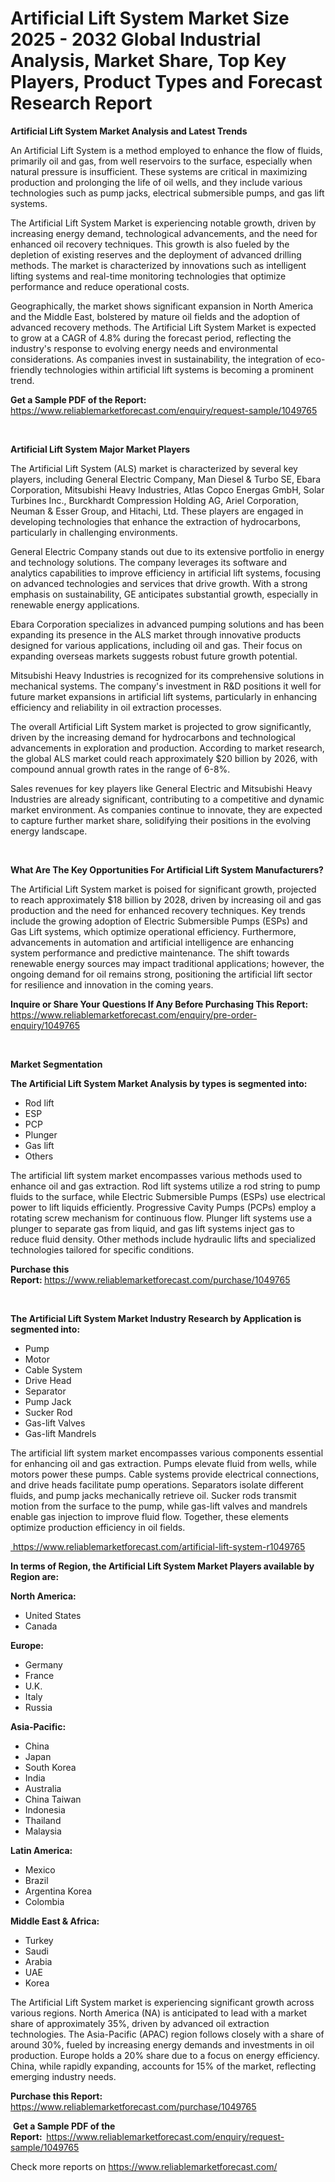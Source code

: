 <p><h1>Artificial Lift System Market Size 2025 - 2032 Global Industrial Analysis, Market Share, Top Key Players, Product Types and Forecast Research Report</h1></p><p><strong>Artificial Lift System Market Analysis and Latest Trends</strong></p>
<p><p>An Artificial Lift System is a method employed to enhance the flow of fluids, primarily oil and gas, from well reservoirs to the surface, especially when natural pressure is insufficient. These systems are critical in maximizing production and prolonging the life of oil wells, and they include various technologies such as pump jacks, electrical submersible pumps, and gas lift systems.</p><p>The Artificial Lift System Market is experiencing notable growth, driven by increasing energy demand, technological advancements, and the need for enhanced oil recovery techniques. This growth is also fueled by the depletion of existing reserves and the deployment of advanced drilling methods. The market is characterized by innovations such as intelligent lifting systems and real-time monitoring technologies that optimize performance and reduce operational costs.</p><p>Geographically, the market shows significant expansion in North America and the Middle East, bolstered by mature oil fields and the adoption of advanced recovery methods. The Artificial Lift System Market is expected to grow at a CAGR of 4.8% during the forecast period, reflecting the industry's response to evolving energy needs and environmental considerations. As companies invest in sustainability, the integration of eco-friendly technologies within artificial lift systems is becoming a prominent trend.</p></p>
<p><strong>Get a Sample PDF of the Report:&nbsp;</strong> <a href="https://www.reliablemarketforecast.com/enquiry/request-sample/1049765?utm_campaign=1110&utm_medium=2&utm_source=Github&utm_content=ia&utm_term=16012025&utm_id=artificial-lift-system">https://www.reliablemarketforecast.com/enquiry/request-sample/1049765</a></p>
<p>&nbsp;</p>
<p><strong>Artificial Lift System Major Market Players</strong></p>
<p><p>The Artificial Lift System (ALS) market is characterized by several key players, including General Electric Company, Man Diesel & Turbo SE, Ebara Corporation, Mitsubishi Heavy Industries, Atlas Copco Energas GmbH, Solar Turbines Inc., Burckhardt Compression Holding AG, Ariel Corporation, Neuman & Esser Group, and Hitachi, Ltd. These players are engaged in developing technologies that enhance the extraction of hydrocarbons, particularly in challenging environments.</p><p>General Electric Company stands out due to its extensive portfolio in energy and technology solutions. The company leverages its software and analytics capabilities to improve efficiency in artificial lift systems, focusing on advanced technologies and services that drive growth. With a strong emphasis on sustainability, GE anticipates substantial growth, especially in renewable energy applications.</p><p>Ebara Corporation specializes in advanced pumping solutions and has been expanding its presence in the ALS market through innovative products designed for various applications, including oil and gas. Their focus on expanding overseas markets suggests robust future growth potential.</p><p>Mitsubishi Heavy Industries is recognized for its comprehensive solutions in mechanical systems. The company's investment in R&D positions it well for future market expansions in artificial lift systems, particularly in enhancing efficiency and reliability in oil extraction processes.</p><p>The overall Artificial Lift System market is projected to grow significantly, driven by the increasing demand for hydrocarbons and technological advancements in exploration and production. According to market research, the global ALS market could reach approximately $20 billion by 2026, with compound annual growth rates in the range of 6-8%.</p><p>Sales revenues for key players like General Electric and Mitsubishi Heavy Industries are already significant, contributing to a competitive and dynamic market environment. As companies continue to innovate, they are expected to capture further market share, solidifying their positions in the evolving energy landscape.</p></p>
<p>&nbsp;</p>
<p><strong>What Are The Key Opportunities For Artificial Lift System Manufacturers?</strong></p>
<p><p>The Artificial Lift System market is poised for significant growth, projected to reach approximately $18 billion by 2028, driven by increasing oil and gas production and the need for enhanced recovery techniques. Key trends include the growing adoption of Electric Submersible Pumps (ESPs) and Gas Lift systems, which optimize operational efficiency. Furthermore, advancements in automation and artificial intelligence are enhancing system performance and predictive maintenance. The shift towards renewable energy sources may impact traditional applications; however, the ongoing demand for oil remains strong, positioning the artificial lift sector for resilience and innovation in the coming years.</p></p>
<p><strong>Inquire or Share Your Questions If Any Before Purchasing This Report:</strong> <a href="https://www.reliablemarketforecast.com/enquiry/pre-order-enquiry/1049765?utm_campaign=1110&utm_medium=2&utm_source=Github&utm_content=ia&utm_term=16012025&utm_id=artificial-lift-system">https://www.reliablemarketforecast.com/enquiry/pre-order-enquiry/1049765</a></p>
<p>&nbsp;</p>
<p><strong>Market Segmentation</strong></p>
<p><strong>The Artificial Lift System Market Analysis by types is segmented into:</strong></p>
<p><ul><li>Rod lift</li><li>ESP</li><li>PCP</li><li>Plunger</li><li>Gas lift</li><li>Others</li></ul></p>
<p><p>The artificial lift system market encompasses various methods used to enhance oil and gas extraction. Rod lift systems utilize a rod string to pump fluids to the surface, while Electric Submersible Pumps (ESPs) use electrical power to lift liquids efficiently. Progressive Cavity Pumps (PCPs) employ a rotating screw mechanism for continuous flow. Plunger lift systems use a plunger to separate gas from liquid, and gas lift systems inject gas to reduce fluid density. Other methods include hydraulic lifts and specialized technologies tailored for specific conditions.</p></p>
<p><strong>Purchase this Report:&nbsp;</strong><a href="https://www.reliablemarketforecast.com/purchase/1049765?utm_campaign=1110&utm_medium=2&utm_source=Github&utm_content=ia&utm_term=16012025&utm_id=artificial-lift-system">https://www.reliablemarketforecast.com/purchase/1049765</a></p>
<p>&nbsp;</p>
<p><strong>The Artificial Lift System Market Industry Research by Application is segmented into:</strong></p>
<p><ul><li>Pump</li><li>Motor</li><li>Cable System</li><li>Drive Head</li><li>Separator</li><li>Pump Jack</li><li>Sucker Rod</li><li>Gas-lift Valves</li><li>Gas-lift Mandrels</li></ul></p>
<p><p>The artificial lift system market encompasses various components essential for enhancing oil and gas extraction. Pumps elevate fluid from wells, while motors power these pumps. Cable systems provide electrical connections, and drive heads facilitate pump operations. Separators isolate different fluids, and pump jacks mechanically retrieve oil. Sucker rods transmit motion from the surface to the pump, while gas-lift valves and mandrels enable gas injection to improve fluid flow. Together, these elements optimize production efficiency in oil fields.</p></p>
<p><a href="https://www.reliablemarketforecast.com/artificial-lift-system-r1049765?utm_campaign=1110&utm_medium=2&utm_source=Github&utm_content=ia&utm_term=16012025&utm_id=artificial-lift-system">&nbsp;https://www.reliablemarketforecast.com/artificial-lift-system-r1049765</a></p>
<p><strong>In terms of Region, the Artificial Lift System Market Players available by Region are:</strong></p>
<p>
    <p> <strong> North America: </strong>
        <ul>
            <li>United States</li>
            <li>Canada</li>
        </ul>
        </p> 
    <p> <strong> Europe: </strong>
        <ul>
            <li>Germany</li>
            <li>France</li>
            <li>U.K.</li>
            <li>Italy</li>
            <li>Russia</li>
        </ul>
        </p> 
    <p> <strong> Asia-Pacific: </strong>
        <ul>
            <li>China</li>
            <li>Japan</li>
            <li>South Korea</li>
            <li>India</li>
            <li>Australia</li>
            <li>China Taiwan</li>
            <li>Indonesia</li>
            <li>Thailand</li>
            <li>Malaysia</li>
        </ul>
        </p> 
    <p> <strong> Latin America: </strong>
        <ul>
            <li>Mexico</li>
            <li>Brazil</li>
            <li>Argentina Korea</li>
            <li>Colombia</li>
        </ul>
        </p> 
    <p> <strong> Middle East & Africa: </strong>
        <ul>
            <li>Turkey</li>
            <li>Saudi</li>
            <li>Arabia</li>
            <li>UAE</li>
            <li>Korea</li>
        </ul>
    </p>
    </p>
<p><p>The Artificial Lift System market is experiencing significant growth across various regions. North America (NA) is anticipated to lead with a market share of approximately 35%, driven by advanced oil extraction technologies. The Asia-Pacific (APAC) region follows closely with a share of around 30%, fueled by increasing energy demands and investments in oil production. Europe holds a 20% share due to a focus on energy efficiency. China, while rapidly expanding, accounts for 15% of the market, reflecting emerging industry needs.</p></p>
<p><strong>Purchase this Report: </strong><a href="https://www.reliablemarketforecast.com/purchase/1049765?utm_campaign=1110&utm_medium=2&utm_source=Github&utm_content=ia&utm_term=16012025&utm_id=artificial-lift-system">https://www.reliablemarketforecast.com/purchase/1049765</a></p>
<p>&nbsp;<strong>Get a Sample PDF of the Report:&nbsp;&nbsp;</strong><a href="https://www.reliablemarketforecast.com/enquiry/request-sample/1049765?utm_campaign=1110&utm_medium=2&utm_source=Github&utm_content=ia&utm_term=16012025&utm_id=artificial-lift-system">https://www.reliablemarketforecast.com/enquiry/request-sample/1049765</a></p>
<p><strong></strong></p>
<p>Check more reports on <a href="https://www.reliablemarketforecast.com/?utm_campaign=1110&utm_medium=2&utm_source=Github&utm_content=ia&utm_term=16012025&utm_id=artificial-lift-system">https://www.reliablemarketforecast.com/</a></p>